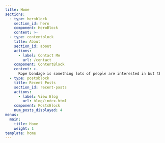 ```yaml
---
title: Home
sections:
  - type: heroblock
    section_id: hero
    component: HeroBlock
    content: >-
  - type: contentblock
    title: About
    section_id: about
    actions:
      - label: Contact Me
        url: /contact
    component: ContentBlock
    content: >-
      Rope bondage is something lots of people are interested in but the vast majority have no idea how to get started. The purpose of this page is to give you enough resources to get started and learn about safety so you can practice with confidence and play like a pro.
  - type: postsblock
    title: Recent Posts
    section_id: recent-posts
    actions:
      - label: View Blog
        url: blog/index.html
    component: PostsBlock
    num_posts_displayed: 4
menus:
  main:
    title: Home
    weight: 1
template: home
---
```

